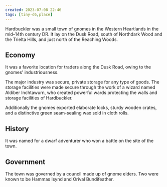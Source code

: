 ```yaml
---
created: 2023-07-08 22:46
tags: [tiny-d6,place]
---
```

Hardbuckler was a small town of gnomes in the Western Heartlands in the mid–14th century DR. It lay on the Dusk Road, south of Northdark Wood and the Trielta Hills, and just north of the Reaching Woods.

## Economy
It was a favorite location for traders along the Dusk Road, owing to the gnomes' industriousness.

The major industry was secure, private storage for any type of goods. The storage facilities were made secure through the work of a wizard named Aldiber Inchtawurn, who created powerful wards protecting the walls and storage facilities of Hardbuckler.

Additionally the gnomes exported elaborate locks, sturdy wooden crates, and a distinctive green seam-sealing wax sold in cloth rolls.

## History
It was named for a dwarf adventurer who won a battle on the site of the town.

## Government
The town was governed by a council made up of gnome elders. Two were known to be Hammas Isynd and Orival Bundifeather.